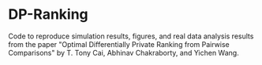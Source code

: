 # DP-Ranking

Code to reproduce simulation results, figures, and real data analysis results from the paper "Optimal Differentially Private Ranking from Pairwise Comparisons" by T. Tony Cai, Abhinav Chakraborty, and Yichen Wang.
